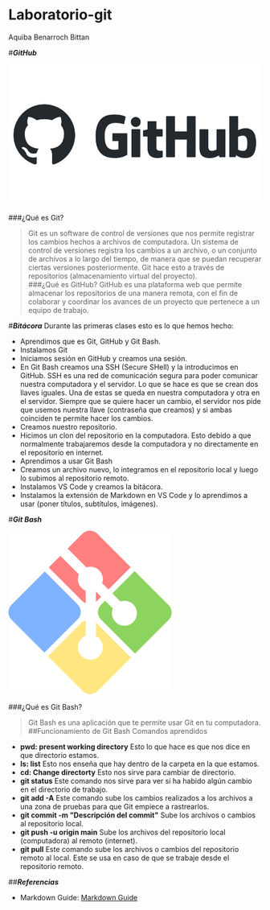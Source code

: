 # Laboratorio-git
Aquiba Benarroch Bittan

#***GitHub***

![GitHub logo](/Imagenes/github-logo.png)

###¿Qué es Git?
> Git es un software de control de versiones que nos permite registrar los cambios hechos a archivos de computadora. Un sistema de control de versiones registra los cambios a un archivo, o un conjunto de archivos a
lo largo del tiempo, de manera que se puedan recuperar ciertas versiones posteriormente. Git hace esto a través de repositorios (almacenamiento virtual del proyecto).  
###¿Qué es GitHub?
> GitHub es una plataforma web que permite almacenar los repositorios de una manera remota, con el fin de colaborar y coordinar los avances de un proyecto que pertenece a un equipo de trabajo.

#***Bitácora***
Durante las primeras clases esto es lo que hemos hecho:
- Aprendimos que es Git, GitHub y Git Bash. 
- Instalamos Git 
- Iniciamos sesión en GitHub y creamos una sesión. 
- En Git Bash creamos una SSH (Secure SHell) y la introducimos en GitHub. SSH es una red de comunicación segura para poder comunicar nuestra computadora y el servidor. Lo que se hace es que se crean dos llaves iguales. Una de estas se queda en nuestra computadora y otra en el servidor. Siempre que se quiere hacer un cambio, el servidor nos pide que usemos nuestra llave (contraseña que creamos) y si ambas coinciden te permite hacer los cambios.
- Creamos nuestro repositorio.
- Hicimos un clon del repositorio en la computadora. Esto debido a que normalmente trabajaremos desde la computadora y no directamente en el repositorio en internet. 
- Aprendimos a usar Git Bash
- Creamos un archivo nuevo, lo integramos en el repositorio local y luego lo subimos al repositorio remoto. 
- Instalamos VS Code y creamos la bitácora.
- Instalamos la extensión de Markdown en VS Code y lo aprendimos a usar (poner títulos, subtítulos, imágenes).

#***Git Bash***

![Git Bash logo](/Imagenes/Logo%20GitBash.webp)

###¿Qué es Git Bash?
> Git Bash es una aplicación que te permite usar Git en tu
computadora.
##Funcionamiento de Git Bash
Comandos aprendidos
- **pwd: present working directory** Esto lo que hace es que nos dice en que directorio estamos. 
- **ls: list** Esto nos enseña que hay dentro de la carpeta en la que estamos.
- **cd: Change directorty** Esto nos sirve para cambiar de directorio. 
- **git status** Este comando nos sirve para ver si ha habido algún cambio en el directorio de trabajo. 
- **git add -A** Este comando sube los cambios realizados a los archivos a una zona de pruebas para que Git empiece a rastrearlos.
- **git commit -m "Descripción del commit"** Sube los archivos o cambios al repositorio local. 
- **git push -u origin main** Sube los archivos del repositorio local (computadora) al remoto (internet). 
- **git pull** Este comando sube los archivos o cambios del repositorio remoto al local. Este se usa en caso de que se trabaje desde el repositorio remoto. 

##***Referencias***
- Markdown Guide: [Markdown Guide](https://www.markdownguide.org/)